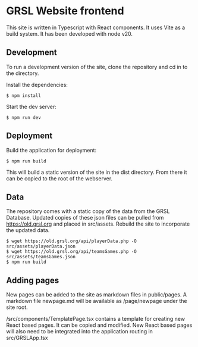 # GRSL Website frontend

This site is written in Typescript with React components.  It uses Vite as a build system.  It has been developed with node v20.   

## Development

To run a development version of the site, clone the repository and cd in to the directory.  

Install the dependencies:
```
$ npm install
```

Start the dev server:
```
$ npm run dev
```

## Deployment

Build the application for deployment:
```
$ npm run build
```

This will build a static version of the site in the dist directory.  From there it can be copied to the root of the webserver.

## Data

The repository comes with a static copy of the data from the GRSL Database.  Updated copies of these json files can be pulled from https://old.grsl.org and placed in src/assets.  Rebuild the site to incorporate the updated data. 

```
$ wget https://old.grsl.org/api/playerData.php -O src/assets/playerData.json
$ wget https://old.grsl.org/api/teamsGames.php -O src/assets/teamsGames.json
$ npm run build
```

## Adding pages

New pages can be added to the site as markdown files in public/pages.  A markdown file newpage.md will be available as /page/newpage under the site root.  

/src/components/TemplatePage.tsx contains a template for creating new React based pages.  It can be copied and modified.  New React based pages will also need to be integrated into the application routing in src/GRSLApp.tsx
    